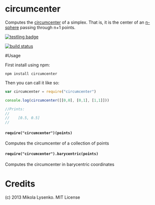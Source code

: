 circumcenter
============
Computes the [circumcenter](http://en.wikipedia.org/wiki/Circumcenter) of a simplex.  That is, it is the center of an [n-sphere](http://en.wikipedia.org/wiki/N-sphere) passing through n+1 points.

[![testling badge](https://ci.testling.com/mikolalysenko/circumcenter.png)](https://ci.testling.com/mikolalysenko/circumcenter)

[![build status](https://secure.travis-ci.org/mikolalysenko/circumcenter.png)](http://travis-ci.org/mikolalysenko/circumcenter)

#Usage

First install using npm:

    npm install circumcenter
    
Then you can call it like so:

```javascript
var circumcenter = require("circumcenter")

console.log(circumcenter([[0,0], [0,1], [1,1]]))

//Prints:
//
//    [0.5, 0.5]
//
```

#### `require("circumcenter")(points)`
Computes the circumcenter of a collection of points

#### `require("circumcenter").barycentric(points)`
Computes the circumcenter in barycentric coordinates

Credits
=======
(c) 2013 Mikola Lysenko. MIT License
